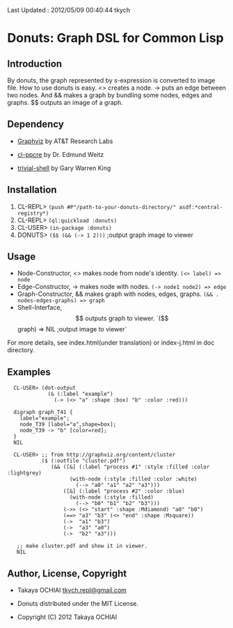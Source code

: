 Last Updated : 2012/05/09 00:40:44 tkych

# Donuts: Graph DSL for Common Lisp

## Introduction

By donuts, the graph represented by s-expression is converted to image file.
How to use donuts is easy.
<> creates a node.
-> puts an edge between two nodes.
And && makes a graph by bundling some nodes, edges and graphs.
$$ outputs an image of a graph.


## Dependency

* [Graphviz](http://www.graphviz.org/) by AT&T Research Labs

* [cl-ppcre](http://weitz.de/cl-ppcre/) by Dr. Edmund Weitz

* [trivial-shell](http://www.quicklisp.org/) by Gary Warren King


## Installation

1.  CL-REPL> `(push #P"/path-to-your-donuts-directory/" asdf:*central-registry*)`
2.  CL-REPL> `(ql:quickload :donuts)`
3.  CL-USER> `(in-package :donuts)`
4.  DONUTS> `($$ (&& (-> 1 2)))`  ;output graph image to viewer

 [quicklisp]: http://www.quicklisp.org/


## Usage

* Node-Constructor, <> makes node from node's identity.   `(<> label) => node`
* Edge-Constructor, -> makes node with nodes.   `(-> node1 node2) => edge`
* Graph-Constructor, && makes graph with nodes, edges, graphs.   `(&& . nodes-edges-graphs) => graph`
* Shell-Interface, $$ outputs graph to viewer.   `($$ graph) => NIL ;output image to viewer`

For more details, see index.html(under translation) or index-j.html in doc directory.



## Examples

      CL-USER> (dot-output
                 (& (:label "example")
                   (-> (<> "a" :shape :box) "b" :color :red)))

      digraph graph_T41 {
        label="example";
        node_T39 [label="a",shape=box];
        node_T39 -> "b" [color=red];
      }
      NIL

      CL-USER> ;; from http://graphviz.org/content/cluster
               ($ (:outfile "cluster.pdf")
                  (&& ([&] (:label "process #1" :style :filled :color :lightgrey)
                        (with-node (:style :filled :color :white)
                          (--> "a0" "a1" "a2" "a3")))
                      ([&] (:label "process #2" :color :blue)
                        (with-node (:style :filled)
                          (--> "b0" "b1" "b2" "b3")))
                      (->> (<> "start" :shape :Mdiamond) "a0" "b0")
                      (==> "a3" "b3" (<> "end" :shape :Msquare))
                      (->  "a1" "b3")
                      (->  "a3" "a0")
                      (->  "b2" "a3")))

       ;; make cluster.pdf and show it in viewer.
       NIL


## Author, License, Copyright

* Takaya OCHIAI <tkych.repl@gmail.com>

* Donuts distributed under the MIT License.

* Copyright (C) 2012 Takaya OCHIAI